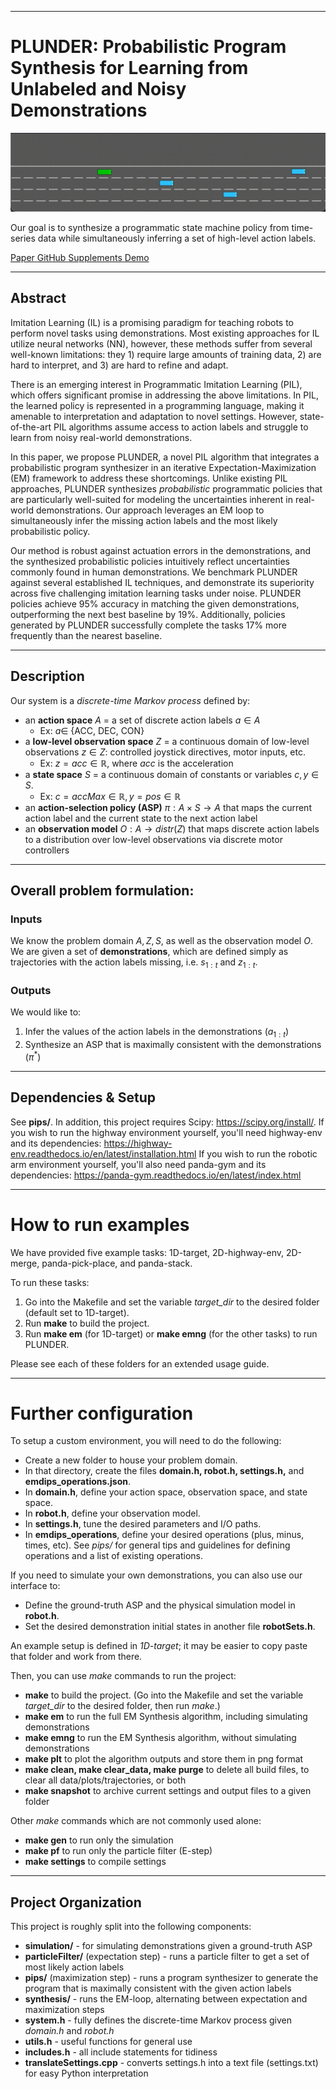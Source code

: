 

<link rel="stylesheet" type="text/css" href="assets/style.css">
<link rel="stylesheet" href="https://cdnjs.cloudflare.com/ajax/libs/font-awesome/6.0.0-beta3/css/all.min.css">

---

# PLUNDER: Probabilistic Program Synthesis for Learning from Unlabeled and Noisy Demonstrations

![](assets/asp_8.gif)

Our goal is to synthesize a programmatic state machine policy from time-series data while simultaneously inferring a set of high-level action labels. 



<div class="icon-container">

  <a href="https://arxiv.org/abs/2303.01440" class="icon-button arxiv" target="_blank" title="ArXiv Paper">
    <i class="fas fa-scroll"></i>
    <span>Paper</span>
  </a>

  <a href="https://github.com/ut-amrl/coda-models" class="icon-button github" target="_blank" title="GitHub Repository">
    <i class="fab fa-github"></i>
    <span>GitHub</span>
  </a>


  <a href="https://drive.google.com/drive/folders/1QaKtIvmKhZjxIwY9ANSPpjYl0teoNW5S" class="icon-button drive" target="_blank" title="Supplementary Videos and Tables">
    <i class="fab fa-google-drive"></i>
    <span>Supplements</span>
  </a>

  <a href="https://www.youtube.com/watch?v=Fy1P_46c54A" class="icon-button youtube" target="_blank" title="YouTube Video">
    <i class="fab fa-youtube"></i>
    <span>Demo</span>
  </a>


</div>

---
## Abstract


Imitation Learning (IL) is a promising paradigm for teaching robots to perform novel tasks using demonstrations. Most existing approaches for IL utilize neural networks (NN), however, these methods suffer from several well-known limitations: they 1) require large amounts of training data, 2) are hard to interpret, and 3) are hard to refine and adapt.


There is an emerging interest in Programmatic Imitation Learning (PIL), which offers significant promise in addressing the above limitations. In PIL, the learned policy is represented in a programming language, making it amenable to interpretation and adaptation to novel settings. However, state-of-the-art PIL algorithms assume access to action labels and struggle to learn from noisy real-world demonstrations.


In this paper, we propose PLUNDER, a novel PIL algorithm that integrates a probabilistic program synthesizer in an iterative Expectation-Maximization (EM) framework to address these shortcomings.  Unlike existing PIL approaches, PLUNDER synthesizes *probabilistic* programmatic policies that are particularly well-suited for modeling the uncertainties inherent in real-world demonstrations. Our approach leverages an EM loop to simultaneously infer the missing action labels and the most likely probabilistic policy.

Our method is robust against actuation errors in the demonstrations, and the synthesized probabilistic policies intuitively reflect uncertainties commonly found in human demonstrations. We benchmark PLUNDER against several established IL techniques, and demonstrate its superiority across five challenging imitation learning tasks under noise. PLUNDER policies achieve $95\%$ accuracy in matching the given demonstrations, outperforming the next best baseline by $19\%$. Additionally, policies generated by PLUNDER successfully complete the tasks $17\%$ more frequently than the nearest baseline.

---
## Description

Our system is a *discrete-time Markov process* defined by:
   - an **action space** $A$ = a set of discrete action labels $a \in A$
     - Ex: $a \in$ {ACC, DEC, CON}
   - a **low-level observation space** $Z$ = a continuous domain of low-level observations $z \in Z$: controlled joystick directives, motor inputs, etc.
     - Ex: $z = acc \in \mathbb{R}$, where $acc$ is the acceleration
   - a **state space** $S$ = a continuous domain of constants or variables $c, y \in S$.
     - Ex: $c = accMax \in \mathbb{R}, y = pos \in \mathbb{R}$
   - an **action-selection policy (ASP)** $\pi: A \times S \rightarrow A$ that maps the current action label and the current state to the next action label
   - an **observation model** $O: A \rightarrow distr(Z)$ that maps discrete action labels to a distribution over low-level observations via discrete motor controllers

---
## Overall problem formulation:
### Inputs
We know the problem domain $A, Z, S$, as well as the observation model $O$. We are given a set of **demonstrations**, which are defined simply as trajectories with the action labels missing, i.e. $s_{1:t}$ and $z_{1:t}$.

### Outputs
We would like to:
1. Infer the values of the action labels in the demonstrations ($a_{1:t}$)
2. Synthesize an ASP that is maximally consistent with the demonstrations ($\pi^*$)

---
## Dependencies & Setup
See **pips/**. 
In addition, this project requires Scipy: https://scipy.org/install/.
If you wish to run the highway environment yourself, you'll need highway-env and its dependencies: https://highway-env.readthedocs.io/en/latest/installation.html
If you wish to run the robotic arm environment yourself, you'll also need panda-gym and its dependencies: https://panda-gym.readthedocs.io/en/latest/index.html

---
# How to run examples
We have provided five example tasks: 1D-target, 2D-highway-env, 2D-merge, panda-pick-place, and panda-stack.

To run these tasks:
1. Go into the Makefile and set the variable *target_dir* to the desired folder (default set to 1D-target).
2. Run **make** to build the project.
3. Run **make em** (for 1D-target) or **make emng** (for the other tasks) to run PLUNDER.

Please see each of these folders for an extended usage guide.

---
# Further configuration
To setup a custom environment, you will need to do the following:
- Create a new folder to house your problem domain. 
- In that directory, create the files **domain.h, robot.h, settings.h,** and **emdips_operations.json**. 
- In **domain.h**, define your action space, observation space, and state space.
- In **robot.h**, define your observation model.
- In **settings.h**, tune the desired parameters and I/O paths.
- In **emdips_operations**, define your desired operations (plus, minus, times, etc). See *pips/* for general tips and guidelines for defining operations and a list of existing operations.

If you need to simulate your own demonstrations, you can also use our interface to:
- Define the ground-truth ASP and the physical simulation model in **robot.h**.
- Set the desired demonstration initial states in another file **robotSets.h**.

An example setup is defined in *1D-target*; it may be easier to copy paste that folder and work from there.

Then, you can use *make* commands to run the project:
- **make** to build the project. (Go into the Makefile and set the variable *target_dir* to the desired folder, then run *make*.)
- **make em** to run the full EM Synthesis algorithm, including simulating demonstrations
- **make emng** to run the EM Synthesis algorithm, without simulating demonstrations
- **make plt** to plot the algorithm outputs and store them in png format
- **make clean, make clear_data, make purge** to delete all build files, to clear all data/plots/trajectories, or both
- **make snapshot** to archive current settings and output files to a given folder

Other *make* commands which are not commonly used alone:
- **make gen** to run only the simulation
- **make pf** to run only the particle filter (E-step)
- **make settings** to compile settings

---
## Project Organization
This project is roughly split into the following components:

- **simulation/** - for simulating demonstrations given a ground-truth ASP
- **particleFilter/** (expectation step) - runs a particle filter to get a set of most likely action labels
- **pips/** (maximization step) - runs a program synthesizer to generate the program that is maximally consistent with the given action labels
- **synthesis/** - runs the EM-loop, alternating between expectation and maximization steps
- **system.h** - fully defines the discrete-time Markov process given *domain.h* and *robot.h*
- **utils.h** - useful functions for general use
- **includes.h** - all include statements for tidiness
- **translateSettings.cpp** - converts settings.h into a text file (settings.txt) for easy Python interpretation